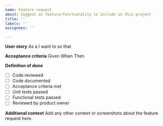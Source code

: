 ```yaml
---
name: Feature request
about: Suggest an feature/functionality to include in this project
title: ''
labels: ''
assignees: ''

---
```


**User story**
As a <user persona> 
I want to <action> 
so that <objective>

**Acceptance criteria**
Given <condition>
When <state of application or view>
Then <expected behavior>

**Definition of done**
- [ ] Code reviewed
- [ ] Code documented
- [ ] Acceptance criteria met
- [ ] Unit tests passed
- [ ] Functional tests passed
- [ ] Reviewed by product owner

**Additional context**
Add any other context or screenshots about the feature request here.
